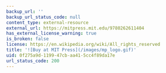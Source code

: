 ```yaml
---
backup_url: ''
backup_url_status_code: null
content_type: external-resource
external_url: https://mitpress.mit.edu/9780262611404
has_external_license_warning: true
is_broken: false
license: https://en.wikipedia.org/wiki/All_rights_reserved
title: '![Buy at MIT Press](/images/mp_logo.gif)'
uid: 0f275a9d-1199-47cb-aa41-5cc4f89da17e
url_status_code: 200
---
```

